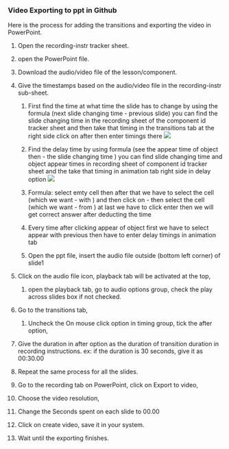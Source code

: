 ###  Video Exporting to ppt in Github

Here is the process for adding the transitions and exporting the video in PowerPoint.

1.  Open the recording-instr tracker sheet.
    
2.  open the PowerPoint file.
    
3.  Download the audio/video file of the lesson/component.
    
4.  Give the timestamps based on the audio/video file in the recording-instr sub-sheet.
    
    1.  First find the time at what time the slide has to change by using the formula (next slide changing time - previous slide) you can find the slide changing time in the recording sheet of the component id tracker sheet and then take that timing in the transitions tab at the right side click on after then enter timings there ![](https://i.gyazo.com/5017de48bef7c7087456993096f0dca2.png)
  
        
    3.  Find the delay time by using formula (see the appear time of object then - the slide changing time <same slide>) you can find slide changing time and object appear times in recording sheet of component id tracker sheet and the take that timing in animation tab right side in delay option ![](https://i.gyazo.com/d7086c8a420cd3c29b77bc7a653e1bbd.png)
    4.  Formula: select emty cell then after that we have to select the cell (which we want - with ) and then click on - then select the cell (which we want - from ) at last we have to click enter then we will get correct answer after deducting the time
        
    5.  Every time after clicking appear of object first we have to select appear with previous then have to enter delay timings in animation tab
        
    6.  Open the ppt file, insert the audio file outside (bottom left corner) of slide1
        
5.  Click on the audio file icon, playback tab will be activated at the top,
    
    1.  open the playback tab, go to audio options group, check the play across slides box if not checked.
        
6.  Go to the transitions tab,
    
    1.  Uncheck the On mouse click option in timing group, tick the after option,
        
7.  Give the duration in after option as the duration of transition duration in recording instructions. ex: if the duration is 30 seconds, give it as 00:30.00
    
8.  Repeat the same process for all the slides.
    
9.  Go to the recording tab on PowerPoint, click on Export to video,
    
10.  Choose the video resolution,
    
11.  Change the Seconds spent on each slide to 00.00
    
12.  Click on create video, save it in your system.
    
13.  Wait until the exporting finishes.
